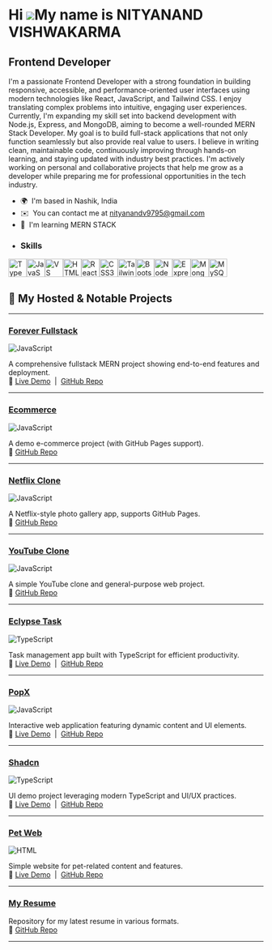 Hi ![](https://user-images.githubusercontent.com/18350557/176309783-0785949b-9127-417c-8b55-ab5a4333674e.gif)My name is NITYANAND VISHWAKARMA
=============================================================================================================================================

Frontend Developer
------------------

I'm a passionate Frontend Developer with a strong foundation in building responsive, accessible, and performance-oriented user interfaces using modern technologies like React, JavaScript, and Tailwind CSS. I enjoy translating complex problems into intuitive, engaging user experiences. Currently, I'm expanding my skill set into backend development with Node.js, Express, and MongoDB, aiming to become a well-rounded MERN Stack Developer. My goal is to build full-stack applications that not only function seamlessly but also provide real value to users. I believe in writing clean, maintainable code, continuously improving through hands-on learning, and staying updated with industry best practices. I'm actively working on personal and collaborative projects that help me grow as a developer while preparing me for professional opportunities in the tech industry.

*   🌍  I'm based in Nashik, India
*   ✉️  You can contact me at [nityanandv9795@gmail.com](mailto:nityanandv9795@gmail.com)
*   🧠  I'm learning MERN STACK
*   ### Skills 
<p align="left">
<a href="https://www.typescriptlang.org/" target="_blank" rel="noreferrer"><img src="https://raw.githubusercontent.com/danielcranney/readme-generator/main/public/icons/skills/typescript-colored.svg" width="36" height="36" alt="TypeScript" /></a><a href="https://developer.mozilla.org/en-US/docs/Web/JavaScript" target="_blank" rel="noreferrer"><img src="https://raw.githubusercontent.com/danielcranney/readme-generator/main/public/icons/skills/javascript-colored.svg" width="36" height="36" alt="JavaScript" /></a><a href="https://code.visualstudio.com/" target="_blank" rel="noreferrer"><img src="https://raw.githubusercontent.com/danielcranney/readme-generator/main/public/icons/skills/visualstudiocode.svg" width="36" height="36" alt="VS Code" /></a><a href="https://developer.mozilla.org/en-US/docs/Glossary/HTML5" target="_blank" rel="noreferrer"><img src="https://raw.githubusercontent.com/danielcranney/readme-generator/main/public/icons/skills/html5-colored.svg" width="36" height="36" alt="HTML5" /></a><a href="https://reactjs.org/" target="_blank" rel="noreferrer"><img src="https://raw.githubusercontent.com/danielcranney/readme-generator/main/public/icons/skills/react-colored.svg" width="36" height="36" alt="React" /></a><a href="https://www.w3.org/TR/CSS/#css" target="_blank" rel="noreferrer"><img src="https://raw.githubusercontent.com/danielcranney/readme-generator/main/public/icons/skills/css3-colored.svg" width="36" height="36" alt="CSS3" /></a><a href="https://tailwindcss.com/" target="_blank" rel="noreferrer"><img src="https://raw.githubusercontent.com/danielcranney/readme-generator/main/public/icons/skills/tailwindcss-colored.svg" width="36" height="36" alt="TailwindCSS" /></a><a href="https://getbootstrap.com/" target="_blank" rel="noreferrer"><img src="https://raw.githubusercontent.com/danielcranney/readme-generator/main/public/icons/skills/bootstrap-colored.svg" width="36" height="36" alt="Bootstrap" /></a><a href="https://nodejs.org/en/" target="_blank" rel="noreferrer"><img src="https://raw.githubusercontent.com/danielcranney/readme-generator/main/public/icons/skills/nodejs-colored.svg" width="36" height="36" alt="NodeJS" /></a><a href="https://expressjs.com/" target="_blank" rel="noreferrer"><img src="https://raw.githubusercontent.com/danielcranney/readme-generator/main/public/icons/skills/express-colored.svg" width="36" height="36" alt="Express" /></a><a href="https://www.mongodb.com/" target="_blank" rel="noreferrer"><img src="https://raw.githubusercontent.com/danielcranney/readme-generator/main/public/icons/skills/mongodb-colored.svg" width="36" height="36" alt="MongoDB" /></a><a href="https://www.mysql.com/" target="_blank" rel="noreferrer"><img src="https://raw.githubusercontent.com/danielcranney/readme-generator/main/public/icons/skills/mysql-colored.svg" width="36" height="36" alt="MySQL" /></a>
                    </p>

## 🚀 My Hosted & Notable Projects

---

### <a href="https://forever-backend-theta-olive.vercel.app" target="_blank">Forever Fullstack</a>  
![JavaScript](https://img.shields.io/badge/JavaScript-yellow?logo=javascript&logoColor=F7DF1E)

A comprehensive fullstack MERN project showing end-to-end features and deployment.  
🔗 [Live Demo](https://forever-frontend-rosy-two.vercel.app/) &nbsp;|&nbsp; [GitHub Repo](https://github.com/nityanand22/Forever_Fullstack)

---

### <a href="https://github.com/nityanand22/ecommerce" target="_blank">Ecommerce</a>  
![JavaScript](https://img.shields.io/badge/JavaScript-yellow?logo=javascript&logoColor=F7DF1E)

A demo e-commerce project (with GitHub Pages support).  
🔗 [GitHub Repo](https://github.com/nityanand22/ecommerce)

---

### <a href="https://github.com/nityanand22/Photo_Gallery" target="_blank">Netflix Clone</a>  
![JavaScript](https://img.shields.io/badge/JavaScript-yellow?logo=javascript&logoColor=F7DF1E)

A Netflix-style photo gallery app, supports GitHub Pages.  
🔗 [GitHub Repo](https://github.com/nityanand22/Photo_Gallery)

---

### <a href="https://github.com/nityanand22/task" target="_blank">YouTube Clone</a>  
![JavaScript](https://img.shields.io/badge/JavaScript-yellow?logo=javascript&logoColor=F7DF1E)

A simple YouTube clone and general-purpose web project.  
🔗 [GitHub Repo](https://github.com/nityanand22/task)

---

### <a href="https://eclypse-task.vercel.app" target="_blank">Eclypse Task</a>  
![TypeScript](https://img.shields.io/badge/TypeScript-lightblue?logo=typescript&logoColor=3178C6)

Task management app built with TypeScript for efficient productivity.  
🔗 [Live Demo](https://eclypse-task-8obv.vercel.app
) &nbsp;|&nbsp; [GitHub Repo](https://github.com/nityanand22/Eclypse-Task)

---

### <a href="https://pop-x-nu-drab.vercel.app" target="_blank">PopX</a>  
![JavaScript](https://img.shields.io/badge/JavaScript-yellow?logo=javascript&logoColor=F7DF1E)

Interactive web application featuring dynamic content and UI elements.  
🔗 [Live Demo](https://pop-x-nu-drab.vercel.app) &nbsp;|&nbsp; [GitHub Repo](https://github.com/nityanand22/PopX)

---

### <a href="https://shadcn-gules.vercel.app" target="_blank">Shadcn</a>  
![TypeScript](https://img.shields.io/badge/TypeScript-lightblue?logo=typescript&logoColor=3178C6)

UI demo project leveraging modern TypeScript and UI/UX practices.  
🔗 [Live Demo](https://shadcn-gules.vercel.app) &nbsp;|&nbsp; [GitHub Repo](https://github.com/nityanand22/Shadcn)

---

### <a href="https://pet-web-xi.vercel.app" target="_blank">Pet Web</a>  
![HTML](https://img.shields.io/badge/HTML-lightgrey?logo=html5&logoColor=E34F26)

Simple website for pet-related content and features.  
🔗 [Live Demo](https://pet-web-xi.vercel.app) &nbsp;|&nbsp; [GitHub Repo](https://github.com/nityanand22/Pet_web)

---

### <a href="https://github.com/nityanand22/my-resume" target="_blank">My Resume</a>  
Repository for my latest resume in various formats.  
🔗 [GitHub Repo](https://github.com/nityanand22/my-resume)

---

<!-- Add more projects as you build and deploy! -->
